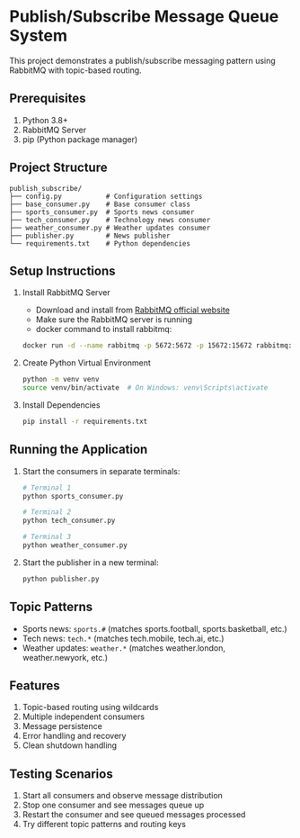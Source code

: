 # Publish/Subscribe Message Queue System

This project demonstrates a publish/subscribe messaging pattern using RabbitMQ with topic-based routing.

## Prerequisites

1. Python 3.8+
2. RabbitMQ Server
3. pip (Python package manager)

## Project Structure

```
publish_subscribe/
├── config.py           # Configuration settings
├── base_consumer.py    # Base consumer class
├── sports_consumer.py  # Sports news consumer
├── tech_consumer.py    # Technology news consumer
├── weather_consumer.py # Weather updates consumer
├── publisher.py        # News publisher
└── requirements.txt    # Python dependencies
```

## Setup Instructions

1. Install RabbitMQ Server
   - Download and install from [RabbitMQ official website](https://www.rabbitmq.com/download.html)
   - Make sure the RabbitMQ server is running
   - docker command to install rabbitmq:
   ```bash
   docker run -d --name rabbitmq -p 5672:5672 -p 15672:15672 rabbitmq:4-management
   ```   

2. Create Python Virtual Environment
   ```bash
   python -m venv venv
   source venv/bin/activate  # On Windows: venv\Scripts\activate
   ```

3. Install Dependencies
   ```bash
   pip install -r requirements.txt
   ```

## Running the Application

1. Start the consumers in separate terminals:
   ```bash
   # Terminal 1
   python sports_consumer.py

   # Terminal 2
   python tech_consumer.py

   # Terminal 3
   python weather_consumer.py
   ```

2. Start the publisher in a new terminal:
   ```bash
   python publisher.py
   ```

## Topic Patterns

- Sports news: `sports.#` (matches sports.football, sports.basketball, etc.)
- Tech news: `tech.*` (matches tech.mobile, tech.ai, etc.)
- Weather updates: `weather.*` (matches weather.london, weather.newyork, etc.)

## Features

1. Topic-based routing using wildcards
2. Multiple independent consumers
3. Message persistence
4. Error handling and recovery
5. Clean shutdown handling

## Testing Scenarios

1. Start all consumers and observe message distribution
2. Stop one consumer and see messages queue up
3. Restart the consumer and see queued messages processed
4. Try different topic patterns and routing keys